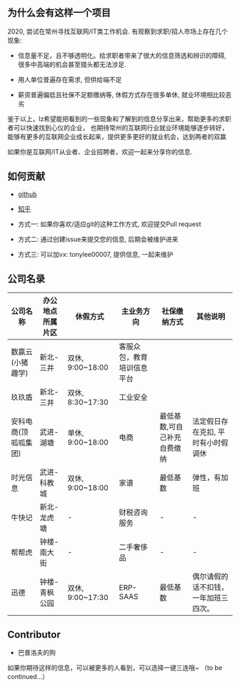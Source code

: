 ## 为什么会有这样一个项目
2020, 尝试在常州寻找互联网/IT类工作机会. 有观察到求职/招人市场上存在几个现象:

- 信息量不足，且不够透明化。给求职者带来了很大的信息筛选和辨识的障碍, 很多中高端的机会甚至猎头都无法涉足.

- 用人单位普遍存在需求, 但供给端不足

- 薪资普遍偏低且社保不足额缴纳等, 休假方式存在很多单休, 就业环境相比较恶劣

鉴于以上，lz希望能把看到的一些现象和了解到的信息分享出来，帮助更多的求职者可以快速找到心仪的企业，
也期待常州的互联网行业就业环境能够逐步转好，能够有更多的互联网企业成长起来，提供更多更好的就业机会，达到两者的双赢

如果你是互联网/IT从业者、企业招聘者，欢迎一起来分享你的信息.


## 如何贡献
- [github](https://github.com/tonylee0329/cz_companies)
- [知乎](https://zhuanlan.zhihu.com/p/341488162)

- 方式一: 如果你喜欢/适应git的这种工作方式, 欢迎提交Pull request
- 方式二: 通过创建issue来提交您的信息, 后期会被维护进来
- 方式三: 可以加vx: tonylee00007, 提供信息, 一起来维护

## 公司名录
|公司名称|办公地点所属片区|休假方式|主业务方向|社保缴纳方式|其他说明|
|-|-|-|-|-|-|
|数赢云(小猪趣学)|新北-三井|双休, 9:00~18:00|客服众包，教育培训信息平台||
|玖玖盾|新北-三井|双休, 8:30~17:30|工业安全||
|安科电商(顶呱呱集团)|武进-湖塘|单休, 9:00~18:00|电商|最低基数,可自己补充自费缴纳|法定假日存在克扣, 平时有小时假调休|
|时光信息|武进-科教城|双休, 9:00~18:00|家谱|最低基数|弹性，有加班|
|牛快记|新北-龙虎塘|-|财税咨询服务|-|-|
|帮帮虎|钟楼-南大街|-|二手奢侈品|-|-|
|迅德|钟楼-青枫公园|双休, 9:00~17:30|ERP-SAAS|最低基数|偶尔请假的话不扣钱，一年加班三四次。|


## Contributor

- 巴普洛夫的狗



如果你期待这样的信息，可以被更多的人看到，可以选择一键三连哦~
（to be continued...）



